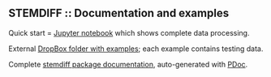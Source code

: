 STEMDIFF :: Documentation and examples
--------------------------------------

Quick start =
[Jupyter notebook](https://www.dropbox.com/scl/fi/ljy2l4q9kxewk2rrjsdsc/01_stemdiff.nb.pdf?rlkey=8c3fkbcljiuegzhk8mcdbfp7v&dl=0)
which shows complete data processing.

External
[DropBox folder with examples](https://www.dropbox.com/scl/fo/ccb6hs28er9dc1xufshh4/h?rlkey=omk5bqoe17jmedhj407ng9xr0&dl=0);
each example contains testing data.

Complete [stemdiff package documentation](./pdoc.html/index.html),
auto-generated with [PDoc](https://pdoc.dev).
